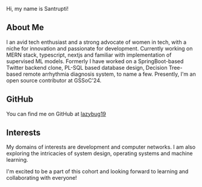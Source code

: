 Hi, my name is Santrupti!

## About Me
I an avid tech enthusiast and a strong advocate of women in tech, with a niche for innovation and passionate for development. Currently working on MERN stack, typescript, nextjs and familiar with implementation of supervised ML models. Formerly I have worked on a SpringBoot-based Twitter backend clone, PL-SQL based database design, Decision Tree-based remote arrhythmia diagnosis system, to name a few. Presently, I'm an open source contributor at GSSoC'24.

## GitHub
You can find me on GitHub at [lazybug19](www.github.com/lazybug19)

## Interests
My domains of interests are development and computer networks. I am also exploring the intricacies of system design, operating systems and machine learning.

I'm excited to be a part of this cohort and looking forward to learning and collaborating with everyone!